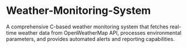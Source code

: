 # Weather-Monitoring-System
A comprehensive C-based weather monitoring system that fetches real-time weather data from OpenWeatherMap API, processes environmental parameters, and provides automated alerts and reporting capabilities.
